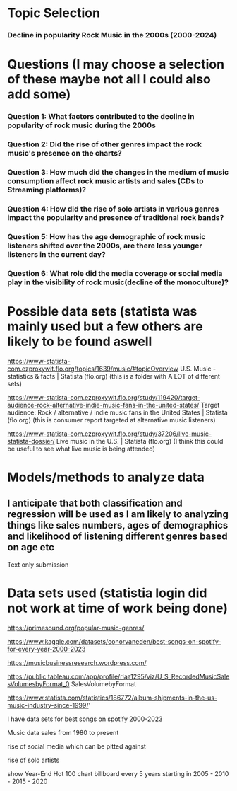 # Topic Selection

### Decline in popularity Rock Music in the 2000s (2000-2024)

# Questions (I may choose a selection of these maybe not all I could also add some)
### Question 1: What factors contributed to the decline in popularity of rock music during the 2000s

### Question 2: Did the rise of other genres impact the rock music's presence on the charts?

### Question 3: How much did the changes in the medium of music consumption affect rock music artists and sales (CDs to Streaming platforms)?

### Question 4: How did the rise of solo artists in various genres impact the popularity and presence of traditional rock bands?  

### Question 5: How has the age demographic of rock music listeners shifted over the 2000s, are there less younger listeners in the current day?

### Question 6: What role did the media coverage or social media play in the visibility of rock music(decline of the monoculture)?

# Possible data sets (statista was mainly used but a few others are likely to be found aswell


https://www-statista-com.ezproxywit.flo.org/topics/1639/music/#topicOverview
U.S. Music - statistics & facts | Statista (flo.org) (this is a folder with A LOT of different sets)

https://www-statista-com.ezproxywit.flo.org/study/119420/target-audience-rock-alternative-indie-music-fans-in-the-united-states/
Target audience: Rock / alternative / indie music fans in the United States | Statista (flo.org) (this is consumer report targeted at alternative music listeners)

https://www-statista-com.ezproxywit.flo.org/study/37206/live-music-statista-dossier/
Live music in the U.S. | Statista (flo.org) (I think this could be useful to see what live music is being attended)

# Models/methods to analyze data

## I anticipate that both classification and regression will be used as I am likely to analyzing things like sales numbers, ages of demographics and likelihood of listening different genres based on age etc
Text only submission


# Data sets used (statistia login did not work at time of work being done)

https://primesound.org/popular-music-genres/


https://www.kaggle.com/datasets/conorvaneden/best-songs-on-spotify-for-every-year-2000-2023

https://musicbusinessresearch.wordpress.com/

https://public.tableau.com/app/profile/riaa1295/viz/U_S_RecordedMusicSalesVolumesbyFormat_0
SalesVolumebyFormat

https://www.statista.com/statistics/186772/album-shipments-in-the-us-music-industry-since-1999/'

I have data sets for best songs on spotify 2000-2023

Music data sales from 1980 to present

rise of social media which can be pitted against 

rise of solo artists 

show Year-End Hot 100 chart billboard every 5 years starting in 2005 - 2010 - 2015 - 2020
